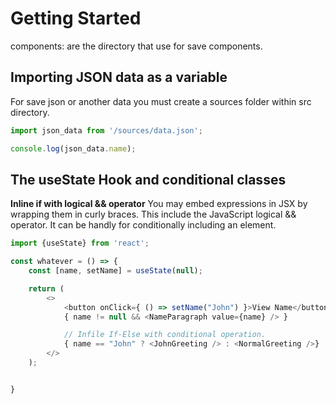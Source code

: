 # Getting Started

components: are the directory that use for save components.

## Importing JSON data as a variable

For save json or another data you must create a sources folder within src directory.

```js
import json_data from '/sources/data.json';

console.log(json_data.name);
```

## The useState Hook and conditional classes

**Inline if with logical && operator**
You may embed expressions in JSX by wrapping them in curly braces. This include the JavaScript logical && operator. It can be handly for conditionally including an element.

```js
import {useState} from 'react';

const whatever = () => {
    const [name, setName] = useState(null);

    return (
        <>
            <button onClick={ () => setName("John") }>View Name</button>
            { name != null && <NameParagraph value={name} /> }

            // Infile If-Else with conditional operation.
            { name == "John" ? <JohnGreeting /> : <NormalGreeting />}        
        </>
    );


}
```